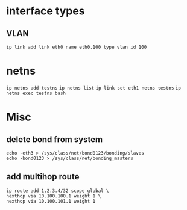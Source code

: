 

# interface types
## VLAN
   `ip link add link eth0 name eth0.100 type vlan id 100`


# netns

`ip netns add testns`
`ip netns list`
`ip link set eth1 netns testns`
`ip netns exec testns bash`


# Misc

## delete bond from system

    echo -eth3 > /sys/class/net/bond0123/bonding/slaves
    echo -bond0123 > /sys/class/net/bonding_masters


## add multihop route

    ip route add 1.2.3.4/32 scope global \
    nexthop via 10.100.100.1 weight 1 \
    nexthop via 10.100.101.1 weight 1
